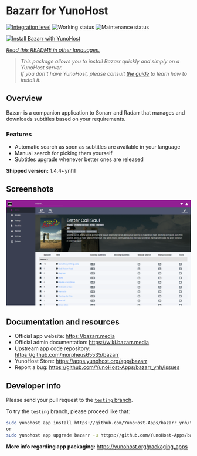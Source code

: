 <!--
N.B.: This README was automatically generated by <https://github.com/YunoHost/apps/tree/master/tools/readme_generator>
It shall NOT be edited by hand.
-->

# Bazarr for YunoHost

[![Integration level](https://dash.yunohost.org/integration/bazarr.svg)](https://ci-apps.yunohost.org/ci/apps/bazarr/) ![Working status](https://ci-apps.yunohost.org/ci/badges/bazarr.status.svg) ![Maintenance status](https://ci-apps.yunohost.org/ci/badges/bazarr.maintain.svg)

[![Install Bazarr with YunoHost](https://install-app.yunohost.org/install-with-yunohost.svg)](https://install-app.yunohost.org/?app=bazarr)

*[Read this README in other languages.](./ALL_README.md)*

> *This package allows you to install Bazarr quickly and simply on a YunoHost server.*  
> *If you don't have YunoHost, please consult [the guide](https://yunohost.org/install) to learn how to install it.*

## Overview

Bazarr is a companion application to Sonarr and Radarr that manages and downloads subtitles based on your requirements.

### Features

- Automatic search as soon as subtitles are available in your language
- Manual search for picking them yourself
- Subtitles upgrade whenever better ones are released


**Shipped version:** 1.4.4~ynh1

## Screenshots

![Screenshot of Bazarr](./doc/screenshots/bazarr.png)

## Documentation and resources

- Official app website: <https://bazarr.media>
- Official admin documentation: <https://wiki.bazarr.media>
- Upstream app code repository: <https://github.com/morpheus65535/bazarr>
- YunoHost Store: <https://apps.yunohost.org/app/bazarr>
- Report a bug: <https://github.com/YunoHost-Apps/bazarr_ynh/issues>

## Developer info

Please send your pull request to the [`testing` branch](https://github.com/YunoHost-Apps/bazarr_ynh/tree/testing).

To try the `testing` branch, please proceed like that:

```bash
sudo yunohost app install https://github.com/YunoHost-Apps/bazarr_ynh/tree/testing --debug
or
sudo yunohost app upgrade bazarr -u https://github.com/YunoHost-Apps/bazarr_ynh/tree/testing --debug
```

**More info regarding app packaging:** <https://yunohost.org/packaging_apps>
